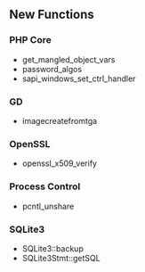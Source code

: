 New Functions
-------------

### PHP Core

-   <span class="simpara"> <span
    class="function">get\_mangled\_object\_vars</span> </span>
-   <span class="simpara"> <span class="function">password\_algos</span>
    </span>
-   <span class="simpara"> <span
    class="function">sapi\_windows\_set\_ctrl\_handler</span> </span>

### GD

-   <span class="simpara"> <span
    class="function">imagecreatefromtga</span> </span>

### OpenSSL

-   <span class="simpara"> <span
    class="function">openssl\_x509\_verify</span> </span>

### Process Control

-   <span class="simpara"> <span class="function">pcntl\_unshare</span>
    </span>

### SQLite3

-   <span class="simpara"> <span
    class="methodname">SQLite3::backup</span> </span>
-   <span class="simpara"> <span
    class="methodname">SQLite3Stmt::getSQL</span> </span>
